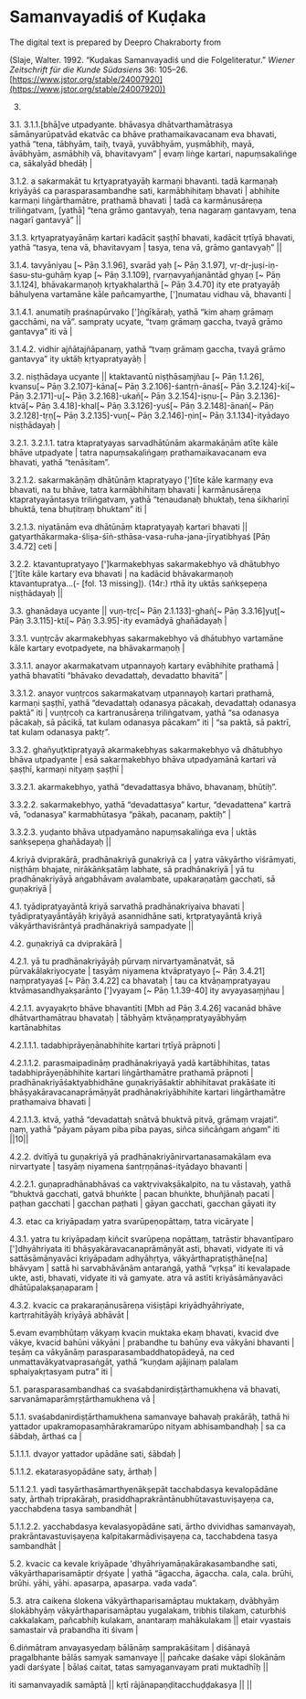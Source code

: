 # Samanvayadiś of Kuḍaka

The digital text is prepared by Deepro Chakraborty from

(Slaje, Walter. 1992. “Kuḍakas Samanvayadiś und die Folgeliteratur.” *Wiener Zeitschrift für die Kunde Südasiens* 36: 105–26. [https://www.jstor.org/stable/24007920](https://www.jstor.org/stable/24007920))

3.
3.1.
3.1.1.[bhā]ve utpadyante. bhāvasya dhātvarthamātrasya sāmānyarūpatvād ekatvāc ca bhāve prathamaikavacanam eva bhavati, yathā “tena, tābhyām, taiḥ, tvayā, yuvābhyām, yuṣmābhiḥ, mayā, āvābhyām, asmābhiḥ
vā, bhavitavyam” | evaṃ liṅge kartari, napuṃsakaliṅge ca, sākalyād bhedāḥ |

3.1.2. a sakarmakāt tu kṛtyapratyayāḥ karmaṇi bhavanti. tadā karmaṇaḥ kriyāyāś ca parasparasambandhe sati, karmābhihitaṃ bhavati | abhihite karmaṇi liṅgārthamātre, prathamā bhavati | tadā ca karmānusāreṇa triliṅgatvam, [yathā] “tena grāmo gantavyaḥ, tena nagaraṃ gantavyam, tena nagarī gantavyā” ||

3.1.3. kṛtyapratyayānāṃ kartari kadācit ṣaṣṭhī bhavati, kadācit tṛtīyā bhavati, yathā “tasya, tena vā, bhavitavyam | tasya, tena vā, grāmo gantavyaḥ” ||

3.1.4. tavyāniyau [~ Pāṇ 3.1.96], svarād yaḥ [~ Pāṇ 3.1.97], vṛ-dṛ-juṣi-iṇ-śasu-stu-guhāṃ kyap [~ Pāṇ 3.1.109], ṛvarṇavyañjanāntād ghyaṇ [~ Pāṇ 3.1.124], bhāvakarmaṇoḥ kṛtyakhalarthā [~ Pāṇ 3.4.70] ity ete
pratyayāḥ bāhulyena vartamāne kāle pañcamyarthe, [']numatau vidhau vā, bhavanti |

3.1.4.1. anumatiḥ praśnapūrvako [']ṅgīkāraḥ, yathā “kim ahaṃ grāmaṃ gacchāmi, na vā”. sampraty ucyate, “tvaṃ grāmaṃ gaccha, tvayā grāmo gantavya” iti vā |

3.1.4.2. vidhir ajñātajñāpanaṃ, yathā “tvaṃ grāmaṃ gaccha, tvayā grāmo gantavya” ity uktāḥ kṛtyapratyayāḥ |

3.2. niṣṭhādaya ucyante || ktaktavantū niṣṭhāsaṃjñau [~ Pāṇ 1.1.26], kvansu[~ Pāṇ 3.2.107]-kāna[~ Pāṇ 3.2.106]-śantṛṅ-ānaś[~ Pāṇ 3.2.124]-ki[~ Pāṇ 3.2.171]-u[~ Pāṇ 3.2.168]-ukañ[~ Pāṇ 3.2.154]-iṣṇu-[~ Pāṇ 3.2.136]-ktvā[~ Pāṇ 3.4.18]-khal[~ Pāṇ 3.3.126]-yuś[~ Pāṇ 3.2.148]-ānaṅ[~ Pāṇ 3.2.128]-tṛṇ[~ Pāṇ 3.2.135]-vuṇ[~ Pāṇ 3.2.146]-ṇin[~ Pāṇ 3.1.134]-ityādayo niṣṭhādayaḥ |

3.2.1.
3.2.1.1. tatra ktapratyayas sarvadhātūnām akarmakāṇām atīte kāle bhāve utpadyate | tatra napuṃsakaliṅgaṃ prathamaikavacanam eva bhavati, yathā “tenāsitam”.

3.2.1.2. sakarmakāṇāṃ dhātūnāṃ ktapratyayo [']tīte kāle karmaṇy eva bhavati, na tu bhāve, tatra karmābhihitaṃ bhavati | karmānusāreṇa ktapratyayāntasya triliṅgatvam, yathā “tenaudanaḥ bhuktaḥ, tena śikhariṇī bhuktā, tena bhuṭitraṃ bhuktam” iti |

3.2.1.3. niyatānām eva dhātūnāṃ ktapratyayaḥ kartari bhavati || gatyarthākarmaka-śliṣa-śīṅ-sthāsa-vasa-ruha-jana-jīryatibhyaś [Pāṇ 3.4.72] ceti |

3.2.2. ktavantupratyayo [']karmakebhyas sakarmakebhyo vā dhātubhyo [']tīte kāle kartary eva bhavati | na kadācid bhāvakarmaṇoḥ ktavantupratya...(- [fol. 13 missing]).
(14r:) rthā ity uktās saṅkṣepeṇa niṣṭhādayaḥ ||

3.3. ghanādaya ucyante || vuṇ-tṛc[~ Pāṇ 2.1.133]-ghañ[~ Pāṇ 3.3.16]yuṭ[~ Pāṇ 3.3.115]-kti[~ Pāṇ 3.3.95]-ity evamādyā ghañādayaḥ |

3.3.1. vuṇtṛcāv akarmakebhyas sakarmakebhyo vā dhātubhyo vartamāne kāle kartary evotpadyete, na bhāvakarmaṇoḥ |

3.3.1.1. anayor akarmakatvam utpannayoḥ kartary evābhihite prathamā | yathā bhavatīti “bhāvako devadattaḥ, devadatto bhavitā” |

3.3.1.2. anayor vuṇtṛcos sakarmakatvaṃ utpannayoḥ kartari prathamā, karmaṇi ṣaṣṭhī, yathā “devadattaḥ odanasya pācakaḥ, devadattaḥ odanasya paktā” iti | vuṇtṛcoḥ ca kartranusāreṇa triliṅgatvam, yathā “sa odanasya pācakaḥ, sā pācikā, tat kulam odanasya pācakam” iti | “sa paktā, sā paktrī, tat kulam odanasya paktṛ”. 

3.3.2. ghañyuṭktipratyayā akarmakebhyas sakarmakebhyo vā dhātubhyo bhāva utpadyante | esā sakarmakebhyo bhāva utpadyamānā kartari vā ṣaṣṭhī, karmaṇi nityaṃ ṣaṣṭhī |

3.3.2.1. akarmakebhyo, yathā “devadattasya bhāvo, bhavanaṃ, bhūtiḥ”. 

3.3.2.2. sakarmakebhyo, yathā “devadattasya” kartur, “devadattena” kartrā vā, “odanasya” karmabhūtasya “pākaḥ, pacanaṃ, paktiḥ” |

3.3.2.3. yuḍanto bhāva utpadyamāno napuṃsakaliṅga eva | uktās saṅkṣepeṇa ghañādayaḥ ||

4.kriyā dviprakārā, pradhānakriyā gunakriyā ca | yatra vākyārtho viśrāmyati, niṣṭhāṃ bhajate, nirākāṅkṣatāṃ labhate, sā pradhānakriyā | yā tu pradhānakriyāyā aṅgabhāvam avalambate, upakaraṇatāṃ gacchati, sā guṇakriyā |

4.1. tyādipratyayāntā kriyā sarvathā pradhānakriyaiva bhavati | tyādipratyayāntāyāḥ kriyāyā asannidhāne sati, kṛtpratyayāntā kriyā vākyārthaviśrāntyā pradhānakriyā sampadyate ||

4.2. guṇakriyā ca dviprakārā |

4.2.1. yā tu pradhānakriyāyāḥ pūrvaṃ nirvartyamānatvāt, sā pūrvakālakriyocyate | tasyāṃ niyamena ktvāpratyayo [~ Pāṇ 3.4.21] naṃpratyayaś [~ Pāṇ 3.4.22] ca bhavataḥ | tau ca ktvāṇaṃpratyayau ktvāmasandhyakṣarānto [']vyayam [~ Pāṇ 1.1.39-40] ity avyayasaṃjñau |


4.2.1.1. avyayakṛto bhāve bhavantīti [Mbh ad Pāṇ 3.4.26] vacanād bhāve dhātvarthamātrau bhavataḥ | tābhyāṃ ktvāṇaṃpratyayābhyāṃ kartānabhitas 

4.2.1.1.1. tadabhiprāyeṇānabhihite kartari tṛtīyā prāpnoti |

4.2.1.1.2. parasmaipadināṃ pradhānakriyayā yadā kartābhihitas, tatas tadabhiprāyeṇābhihite kartari liṅgārthamātre prathamā prāpnoti | pradhānakriyāśaktyabhidhāne guṇakriyāśaktir abhihitavat prakāśate iti bhāṣyakāravacanaprāmāṇyāt pradhānakriyābhihite kartari liṅgārthamātre prathamaiva bhavati |

4.2.1.1.3. ktvā, yathā “devadattaḥ snātvā bhuktvā pitvā, grāmaṃ vrajati”.
ṇaṃ, yathā “pāyam pāyam piba piba payas, siñca siñcāṅgam aṅgam” iti ||10||

4.2.2. dvitīyā tu guṇakriyā yā pradhānakriyānirvartanasamakālam eva nirvartyate | tasyāṃ niyamena śantṛṇṇānaś-ityādayo bhavanti |

4.2.2.1. guṇapradhānabhāvaś ca vaktṛvivakṣākalpito, na tu vāstavaḥ, yathā
“bhuktvā gacchati, gatvā bhuṅkte | pacan bhuṅkte, bhuñjānaḥ pacati | paṭhan gacchati | gacchan paṭhati | gāyan gacchati, gacchan gāyati ity

4.3. etac ca kriyāpadaṃ yatra svarūpeṇopāttaṃ, tatra vicāryate |

4.3.1. yatra tu kriyāpadaṃ kiñcit svarūpeṇa nopāttaṃ, tatrāstir bhavantīparo [']dhyāhriyata iti bhāṣyakāravacanaprāmāṇyāt asti, bhavati,
vidyate iti vā sattāsāmānyavāci kriyāpadam adhyāhṛtya, vākyārthapratiṣṭhāne[na] bhāvyam | sattā hi sarvabhāvānām antaraṅgā, yathā “vṛkṣa” iti kevalapade ukte, asti, bhavati, vidyate iti vā gamyate. atra vā astīti kriyāsāmānyavāci dhātūpalakṣaṇaparam |

4.3.2. kvacic ca prakaraṇānusāreṇa viśiṣṭāpi kriyādhyāhriyate, kartṛrahitāyāḥ kriyāyā abhāvāt |

5.evam evaṃbhūtaṃ vākyaṃ kvacin muktaka ekaṃ bhavati, kvacid dve
vākye, kvacid bahūni vākyāni | prabandhe tu bahūny eva vākyāni bhavanti | teṣāṃ ca vākyānāṃ parasparasambaddhatopādeyā, na ced unmattavākyatvaprasaṅgāt, yathā “kuṇḍam ajājinaṃ palalam sphaiyakṛtasyam putra” iti |

5.1. parasparasambandhaś ca svaśabdanirdiṣṭārthamukhena vā bhavati, sarvanāmaparāmṛṣṭārthamukhena vā |

5.1.1. svaśabdanirdiṣṭārthamukhena samanvaye bahavaḥ prakārāḥ, tathā hi yattador upakramopasaṃhārakramarūpo nityam abhisambandhaḥ | sa ca śābdaḥ, ārthaś ca |

5.1.1.1. dvayor yattador upādāne sati, śābdaḥ |

5.1.1.2. ekatarasyopādāne saty, ārthaḥ |

5.1.1.2.1. yadi tasyārthasāmarthyenākṣepāt tacchabdasya kevalopādāne saty, ārthaḥ  triprakāraḥ, prasiddhaprakrāntānubhūtavastuviṣayeṇa ca, yacchabdena tasya sambandhāt |

5.1.1.2.2. yacchabdasya kevalasyopādāne sati, ārtho dvividhas samanvayaḥ, prakrāntavastuviṣayeṇa kalpitakarmādiviṣayeṇa ca, tacchabdena tasya sambandhāt |

5.2. kvacic ca kevale kriyāpade 'dhyāhriyamāṇakārakasambandhe sati, vākyārthaparisamāptir dṛśyate | yathā “āgaccha, āgaccha. cala, cala. brūhi, brūhi. yāhi, yāhi. apasarpa, apasarpa. vada vada”. 

5.3. atra caikena ślokena vākyārthaparisamāptau muktakaṃ, dvābhyāṃ ślokābhyāṃ vākyārthaparisamāptau yugalakam, tribhis tilakam,
caturbhiś cakkalakam, pañcabhiḥ kulakam, anantaraṃ mahākulakam ||
etair vyastais samastair vā prabandha iti śivam |

6.diṅmātram anvayasyedaṃ bālānāṃ samprakāśitam |
diśānayā pragalbhante bālās samyak samanvaye ||
pañcake daśake vāpi ślokānām yadi darśyate |
bālaś caitat, tatas samyaganvayam prati muktadhīḥ ||

iti samanvayadik samāptā || 
kṛtī rājānapaṇḍitacchuḍḍakasya || ||
